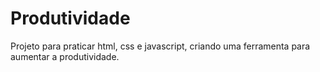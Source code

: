 # Produtividade
 Projeto para praticar html, css e javascript, criando uma ferramenta para aumentar a produtividade.
